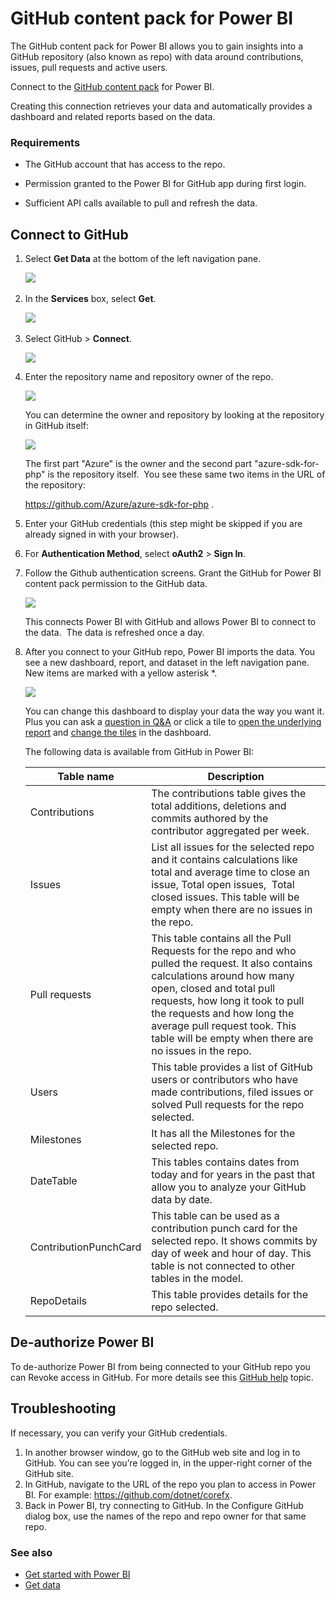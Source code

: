 <properties 
   pageTitle="GitHub content pack for Power BI"
   description="GitHub content pack for Power BI"
   services="powerbi" 
   documentationCenter="" 
   authors="tpalmer" 
   manager="mblythe" 
   editor=""
   tags=""/>
 
<tags
   ms.service="powerbi"
   ms.devlang="NA"
   ms.topic="article"
   ms.tgt_pltfrm="NA"
   ms.workload="powerbi"
   ms.date="01/20/2016"
   ms.author="lukaszp"/>
# GitHub content pack for Power BI

The GitHub content pack for Power BI allows you to gain insights into a GitHub repository (also known as repo) with data around contributions, issues, pull requests and active users.

Connect to the [GitHub content pack](https://app.powerbi.com/getdata/services/github) for Power BI.

Creating this connection retrieves your data and automatically provides a dashboard and related reports based on the data.

### Requirements

-   The GitHub account that has access to the repo.

-   Permission granted to the Power BI for GitHub app during first login.

-   Sufficient API calls available to pull and refresh the data.﻿


## Connect to GitHub

1.  Select **Get Data** at the bottom of the left navigation pane.

	![](media/powerbi-content-pack-github/PBI_GetData.png) 

2.  In the **Services** box, select **Get**.

    ![](media/powerbi-content-pack-github/PBI_GetServices.png) 

3.  Select GitHub \> **Connect**. 

    ![](media/powerbi-content-pack-github/PB_GithubConnect.png)

4.  Enter the repository name and repository owner of the repo.

    ![](media/powerbi-content-pack-github/PBI_Github1.png)

    You can determine the owner and repository by looking at the repository in GitHub itself:

    ![](media/powerbi-content-pack-github/Github_OwnerRepo.png)

    The first part "Azure" is the owner and the second part "azure-sdk-for-php" is the repository itself.  You see these same two items in the URL of the repository:

    <https://github.com/Azure/azure-sdk-for-php> .

5.  Enter your GitHub credentials (this step might be skipped if you are already signed in with your browser). 

6.  For **Authentication Method**, select **oAuth2** \> **Sign In**. 

7.  Follow the Github authentication screens. Grant the GitHub for Power BI content pack permission to the GitHub data.

    ![](media/powerbi-content-pack-github/Github_Authorize.png)

    This connects Power BI with GitHub and allows Power BI to connect to the data.  The data is refreshed once a day.

8.  After you connect to your GitHub repo, Power BI imports the data. You see a new dashboard, report, and dataset in the left navigation pane. New items are marked with a yellow asterisk \*.

    ![](media/powerbi-content-pack-github/PBI_GithubDash.png)
	
	You can change this dashboard to display your data the way you want it. Plus you can ask a [question in Q&A](powerbi-service-q-and-a.md) or click a tile to [open the underlying report](powerbi-service-dashboard-tiles.md) and [change the tiles](powerbi-service-edit-a-tile-in-a-dashboard.md) in the dashboard. 
	 
	The following data is available from GitHub in Power BI:     
	
	|Table name|Description|
	|---|---|
	|Contributions|The contributions table gives the total additions, deletions and commits authored by the contributor aggregated per week.|
	|Issues|List all issues for the selected repo and it contains calculations like total and average time to close an issue, Total open issues,  Total closed issues. This table will be empty when there are no issues in the repo.|
	|Pull requests|This table contains all the Pull Requests for the repo and who pulled the request. It also contains calculations around how many open, closed and total pull requests, how long it took to pull the requests and how long the average pull request took. This table will be empty when there are no issues in the repo.|
	|Users|This table provides a list of GitHub users or contributors who have made contributions, filed issues or solved Pull requests for the repo selected.|
	|Milestones|It has all the Milestones for the selected repo.|
	|DateTable|This tables contains dates from today and for years in the past that allow you to analyze your GitHub data by date.|
	|ContributionPunchCard|This table can be used as a contribution punch card for the selected repo. It shows commits by day of week and hour of day. This table is not connected to other tables in the model.|
	|RepoDetails|This table provides details for the repo selected.|

## De-authorize Power BI
To de-authorize Power BI from being connected to your GitHub repo you can Revoke access in GitHub. For more details see this [GitHub help](https://help.github.com/articles/keeping-your-ssh-keys-and-application-access-tokens-safe/#reviewing-your-authorized-applications-oauth) topic.

## Troubleshooting
If necessary, you can verify your GitHub credentials.
1. In another browser window, go to the GitHub web site and log in to GitHub. You can see you’re logged in, in the upper-right corner of the GitHub site.  
2. In GitHub, navigate to the URL of the repo you plan to access in Power BI. For example: https://github.com/dotnet/corefx.
3. Back in Power BI, try connecting to GitHub. In the Configure GitHub dialog box, use the names of the repo and repo owner for that same repo.

### See also
- [Get started with Power BI](powerbi-service-get-started.md)
- [Get data](powerbi-service-get-data.md)
